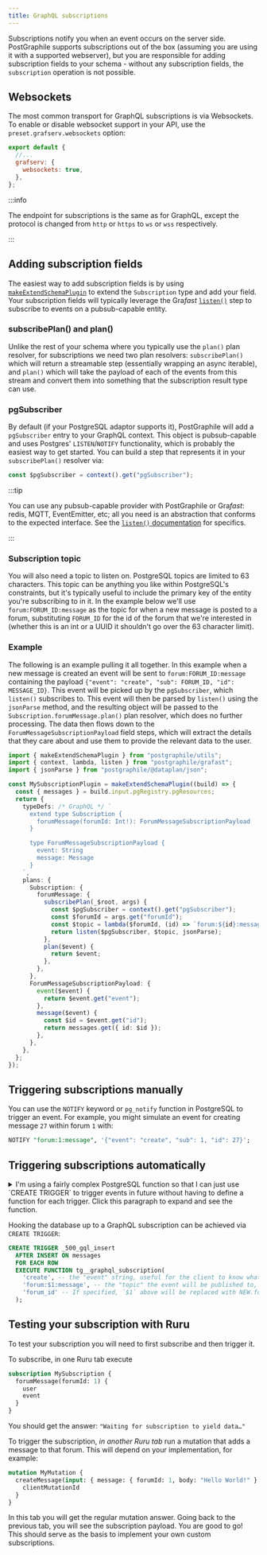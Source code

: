 ```yaml
---
title: GraphQL subscriptions
---
```


Subscriptions notify you when an event occurs on the server side. PostGraphile
supports subscriptions out of the box (assuming you are using it with a
supported webserver), but you are responsible for adding subscription fields to
your schema - without any subscription fields, the `subscription` operation is
not possible.

## Websockets

The most common transport for GraphQL subscriptions is via Websockets. To
enable or disable websocket support in your API, use the
`preset.grafserv.websockets` option:

```js title="graphile.config.mjs"
export default {
  //...
  grafserv: {
    websockets: true,
  },
};
```

:::info

The endpoint for subscriptions is the same as for GraphQL, except the protocol
is changed from `http` or `https` to `ws` or `wss` respectively.

:::

## Adding subscription fields

The easiest way to add subscription fields is by using
[`makeExtendSchemaPlugin`](./make-extend-schema-plugin) to extend the
`Subscription` type and add your field. Your subscription fields will typically
leverage the Gra*fast*
[`listen()`](https://grafast.org/grafast/step-library/standard-steps/listen)
step to subscribe to events on a pubsub-capable entity.

### subscribePlan() and plan()

Unlike the rest of your schema where you typically use the `plan()` plan
resolver, for subscriptions we need two plan resolvers: `subscribePlan()` which
will return a streamable step (essentially wrapping an async iterable), and
`plan()` which will take the payload of each of the events from this stream and
convert them into something that the subscription result type can use.

### pgSubscriber

By default (if your PostgreSQL adaptor supports it), PostGraphile will add a
`pgSubscriber` entry to your GraphQL context. This object is pubsub-capable and
uses Postgres' `LISTEN`/`NOTIFY` functionality, which is probably the easiest
way to get started. You can build a step that represents it in your
`subscribePlan()` resolver via:

```ts
const $pgSubscriber = context().get("pgSubscriber");
```

:::tip

You can use any pubsub-capable provider with PostGraphile or Gra*fast*: redis,
MQTT, EventEmitter, etc; all you need is an abstraction that conforms to the
expected interface. See the [`listen()`
documentation](https://grafast.org/grafast/step-library/standard-steps/listen)
for specifics.

:::

### Subscription topic

You will also need a topic to listen on. PostgreSQL topics are limited to 63
characters. This topic can be anything you like within PostgreSQL's
constraints, but it's typically useful to include the primary key of the entity
you're subscribing to in it. In the example below we'll use
`forum:FORUM_ID:message` as the topic for when a new message is posted to a
forum, substituting `FORUM_ID` for the id of the forum that we're interested in
(whether this is an int or a UUID it shouldn't go over the 63 character limit).

### Example

The following is an example pulling it all together. In this example when a new
message is created an event will be sent to `forum:FORUM_ID:message` containing
the payload `{"event": "create", "sub": FORUM_ID, "id": MESSAGE_ID}`. This event will be picked up
by the `pgSubscriber`, which `listen()` subscribes to. This event will then be
parsed by `listen()` using the `jsonParse` method, and the resulting object
will be passed to the `Subscription.forumMessage.plan()` plan resolver, which
does no further processing. The data then flows down to the
`ForumMessageSubscriptionPayload` field steps, which will extract the details
that they care about and use them to provide the relevant data to the user.

```ts
import { makeExtendSchemaPlugin } from "postgraphile/utils";
import { context, lambda, listen } from "postgraphile/grafast";
import { jsonParse } from "postgraphile/@dataplan/json";

const MySubscriptionPlugin = makeExtendSchemaPlugin((build) => {
  const { messages } = build.input.pgRegistry.pgResources;
  return {
    typeDefs: /* GraphQL */ `
      extend type Subscription {
        forumMessage(forumId: Int!): ForumMessageSubscriptionPayload
      }

      type ForumMessageSubscriptionPayload {
        event: String
        message: Message
      }
    `,
    plans: {
      Subscription: {
        forumMessage: {
          subscribePlan(_$root, args) {
            const $pgSubscriber = context().get("pgSubscriber");
            const $forumId = args.get("forumId");
            const $topic = lambda($forumId, (id) => `forum:${id}:message`);
            return listen($pgSubscriber, $topic, jsonParse);
          },
          plan($event) {
            return $event;
          },
        },
      },
      ForumMessageSubscriptionPayload: {
        event($event) {
          return $event.get("event");
        },
        message($event) {
          const $id = $event.get("id");
          return messages.get({ id: $id });
        },
      },
    },
  };
});
```

## Triggering subscriptions manually

You can use the `NOTIFY` keyword or `pg_notify` function in PostgreSQL to
trigger an event. For example, you might simulate an event for creating message
`27` within forum `1` with:

```sql
NOTIFY "forum:1:message", '{"event": "create", "sub": 1, "id": 27}';
```

## Triggering subscriptions automatically

<details>
<summary>
I'm using a fairly complex PostgreSQL function so that I can just use `CREATE TRIGGER` to trigger events in future without having to define a function for
each trigger. Click this paragraph to expand and see the function.
</summary>

**IMPORTANT**: this trigger assumes that the primary key for your tables is
always `id`. If this is not the case, you should delete the line containing
`'id', v_record.id`.

```sql
CREATE FUNCTION tg__graphql_subscription() RETURNS trigger
    LANGUAGE plpgsql
    AS $_$
declare
  v_process_new bool = (TG_OP = 'INSERT' OR TG_OP = 'UPDATE');
  v_process_old bool = (TG_OP = 'UPDATE' OR TG_OP = 'DELETE');
  v_event text = TG_ARGV[0];
  v_topic_template text = TG_ARGV[1];
  v_attribute text = TG_ARGV[2];
  v_record record;
  v_sub text;
  v_topic text;
  v_i int = 0;
  v_last_topic text;
begin
  for v_i in 0..1 loop
    if (v_i = 0) and v_process_new is true then
      v_record = new;
    elsif (v_i = 1) and v_process_old is true then
      v_record = old;
    else
      continue;
    end if;
     if v_attribute is not null then
      execute 'select $1.' || quote_ident(v_attribute)
        using v_record
        into v_sub;
    end if;
    if v_sub is not null then
      v_topic = replace(v_topic_template, '$1', v_sub);
    else
      v_topic = v_topic_template;
    end if;
    if v_topic is distinct from v_last_topic then
      -- This if statement prevents us from triggering the same notification twice
      v_last_topic = v_topic;
      perform pg_notify(v_topic, json_build_object(
        'event', v_event,
        'subject', v_sub,
        /* highlight-next-line */
        'id', v_record.id
      )::text);
    end if;
  end loop;
  return v_record;
end;
$_$;
```

</details>

Hooking the database up to a GraphQL subscription can be achieved via `CREATE
TRIGGER`:

```sql
CREATE TRIGGER _500_gql_insert
  AFTER INSERT ON messages
  FOR EACH ROW
  EXECUTE FUNCTION tg__graphql_subscription(
    'create', -- the "event" string, useful for the client to know what happened
    'forum:$1:message', -- the "topic" the event will be published to, as a template
    'forum_id' -- If specified, `$1` above will be replaced with NEW.forum_id or OLD.forum_id from the trigger.
  );
```

## Testing your subscription with Ruru

To test your subscription you will need to first subscribe and then trigger it.

To subscribe, in one Ruru tab execute

```graphql
subscription MySubscription {
  forumMessage(forumId: 1) {
    user
    event
  }
}
```

You should get the answer: `"Waiting for subscription to yield data…"`

To trigger the subscription, _in another Ruru tab_ run a mutation that adds a
message to that forum. This will depend on your implementation, for example:

```graphql
mutation MyMutation {
  createMessage(input: { message: { forumId: 1, body: "Hello World!" } }) {
    clientMutationId
  }
}
```

In this tab you will get the regular mutation answer. Going back to the previous
tab, you will see the subscription payload. You are good to go! This should
serve as the basis to implement your own custom subscriptions.
